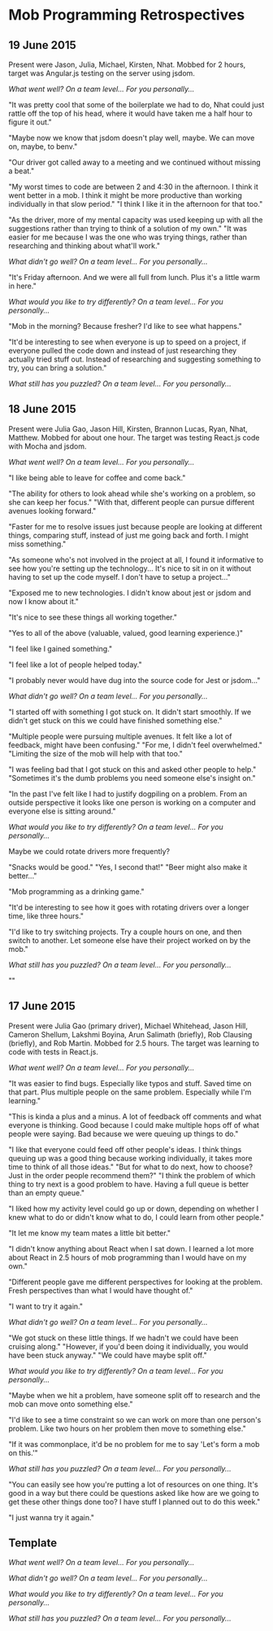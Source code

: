 # Mob Programming Retrospectives


## 19 June 2015

Present were Jason, Julia, Michael, Kirsten, Nhat. Mobbed for 2 hours, target was Angular.js testing on the server using jsdom.

*What went well? On a team level... For you personally...*

"It was pretty cool that some of the boilerplate we had to do, Nhat could just rattle off the top of his head, where it would have taken me a half hour to figure it out."

"Maybe now we know that jsdom doesn't play well, maybe. We can move on, maybe, to benv."

"Our driver got called away to a meeting and we continued without missing a beat."

"My worst times to code are between 2 and 4:30 in the afternoon. I think it went better in a mob. I think it might be more productive than working individually in that slow period." "I think I like it in the afternoon for that too." 

"As the driver, more of my mental capacity was used keeping up with all the suggestions rather than trying to think of a solution of my own." "It was easier for me because I was the one who was trying things, rather than researching and thinking about what'll work."

*What didn't go well? On a team level... For you personally...*

"It's Friday afternoon. And we were all full from lunch. Plus it's a little warm in here."

*What would you like to try differently? On a team level... For you personally...*

"Mob in the morning? Because fresher? I'd like to see what happens."

"It'd be interesting to see when everyone is up to speed on a project, if everyone pulled the code down and instead of just researching they actually tried stuff out. Instead of researching and suggesting something to try, you can bring a solution."

*What still has you puzzled? On a team level... For you personally...*



## 18 June 2015

Present were Julia Gao, Jason Hill, Kirsten, Brannon Lucas, Ryan, Nhat, Matthew. Mobbed for about one hour. The target was testing React.js code with Mocha and jsdom.

*What went well? On a team level... For you personally...*

"I like being able to leave for coffee and come back."

"The ability for others to look ahead while she's working on a problem, so she can keep her focus." "With that, different people can pursue different avenues looking forward."

"Faster for me to resolve issues just because people are looking at different things, comparing stuff, instead of just me going back and forth. I might miss something."

"As someone who's not involved in the project at all, I found it informative to see how you're setting up the technology... It's nice to sit in on it without having to set up the code myself. I don't have to setup a project..."

"Exposed me to new technologies. I didn't know about jest or jsdom and now I know about it."

"It's nice to see these things all working together."

"Yes to all of the above (valuable, valued, good learning experience.)"

"I feel like I gained something."

"I feel like a lot of people helped today."

"I probably never would have dug into the source code for Jest or jsdom..."

*What didn't go well? On a team level... For you personally...*

"I started off with something I got stuck on. It didn't start smoothly. If we didn't get stuck on this we could have finished something else."

"Multiple people were pursuing multiple avenues. It felt like a lot of feedback, might have been confusing." "For me, I didn't feel overwhelmed." "Limiting the size of the mob will help with that too."

"I was feeling bad that I got stuck on this and asked other people to help." "Sometimes it's the dumb problems you need someone else's insight on."

"In the past I've felt like I had to justify dogpiling on a problem. From an outside perspective it looks like one person is working on a computer and everyone else is sitting around."

*What would you like to try differently? On a team level... For you personally...*

Maybe we could rotate drivers more frequently?

"Snacks would be good." "Yes, I second that!" "Beer might also make it better..."

"Mob programming as a drinking game."

"It'd be interesting to see how it goes with rotating drivers over a longer time, like three hours."

"I'd like to try switching projects. Try a couple hours on one, and then switch to another. Let someone else have their project worked on by the mob."

*What still has you puzzled? On a team level... For you personally...*

"<chirping crickets />"

## 17 June 2015

Present were Julia Gao (primary driver), Michael Whitehead, Jason Hill, Cameron Shellum, Lakshmi Boyina, Arun Salimath (briefly), Rob Clausing (briefly), and Rob Martin. Mobbed for 2.5 hours. The target was learning to code with tests in React.js.

*What went well? On a team level... For you personally...*

"It was easier to find bugs. Especially like typos and stuff. Saved time on that part. Plus multiple people on the same problem. Especially while I'm learning."

"This is kinda a plus and a minus. A lot of feedback off comments and what everyone is thinking. Good because I could make multiple hops off of what people were saying. Bad because we were queuing up things to do." 

"I like that everyone could feed off other people's ideas. I think things queuing up was a good thing because working individually, it takes more time to think of all those ideas." "But for what to do next, how to choose? Just in the order people recommend them?" "I think the problem of which thing to try next is a good problem to have. Having a full queue is better than an empty queue."

"I liked how my activity level could go up or down, depending on whether I knew what to do or didn't know what to do, I could learn from other people."

"It let me know my team mates a little bit better."

"I didn't know anything about React when I sat down. I learned a lot more about React in 2.5 hours of mob programming than I would have on my own."

"Different people gave me different perspectives for looking at the problem. Fresh perspectives than what I would have thought of."

"I want to try it again."

*What didn't go well? On a team level... For you personally...*

"We got stuck on these little things. If we hadn't we could have been cruising along." "However, if you'd been doing it individually, you would have been stuck anyway." "We could have maybe split off."

*What would you like to try differently? On a team level... For you personally...*

"Maybe when we hit a problem, have someone split off to research and the mob can move onto something else."

"I'd like to see a time constraint so we can work on more than one person's problem. Like two hours on her problem then move to something else."

"If it was commonplace, it'd be no problem for me to say 'Let's form a mob on this.'"

*What still has you puzzled? On a team level... For you personally...*

"You can easily see how you're putting a lot of resources on one thing. It's good in a way but there could be questions asked like how are we going to get these other things done too? I have stuff I planned out to do this week."

"I just wanna try it again."

## Template

*What went well? On a team level... For you personally...*



*What didn't go well? On a team level... For you personally...*



*What would you like to try differently? On a team level... For you personally...*



*What still has you puzzled? On a team level... For you personally...*

